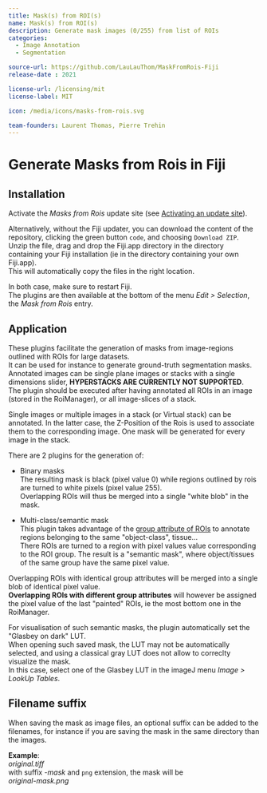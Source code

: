 ```yaml
---
title: Mask(s) from ROI(s)
name: Mask(s) from ROI(s)
description: Generate mask images (0/255) from list of ROIs
categories: 
  - Image Annotation
  - Segmentation

source-url: https://github.com/LauLauThom/MaskFromRois-Fiji
release-date : 2021

license-url: /licensing/mit
license-label: MIT

icon: /media/icons/masks-from-rois.svg

team-founders: Laurent Thomas, Pierre Trehin  
---
```


# Generate Masks from Rois in Fiji

## Installation
Activate the *Masks from Rois* update site (see [Activating an update site](https://imagej.net/update-sites/following)).  

Alternatively, without the Fiji updater, you can download the content of the repository, clicking the green button `code`, and choosing `Download ZIP`.  
Unzip the file, drag and drop the Fiji.app directory in the directory containing your Fiji installation (ie in the directory containing your own Fiji.app).  
This will automatically copy the files in the right location.  

In both case, make sure to restart Fiji.  
The plugins are then available at the bottom of the menu *Edit > Selection*, the  *Mask from Rois* entry.  


## Application
These plugins facilitate the generation of masks from image-regions outlined with ROIs for large datasets.  
It can be used for instance to generate ground-truth segmentation masks.  
Annotated images can be single plane images or stacks with a single dimensions slider, __HYPERSTACKS ARE CURRENTLY NOT SUPPORTED__.  
The plugin should be executed after having annotated all ROIs in an image (stored in the RoiManager), or all image-slices of a stack.   

Single images or multiple images in a stack (or Virtual stack) can be annotated. In the latter case, the Z-Position of the Rois is used to associate them to the corresponding image. One mask will be generated for every image in the stack.  

There are 2 plugins for the generation of: 

- Binary masks  
The resulting mask is black (pixel value 0) while regions outlined by rois are turned to white pixels (pixel value 255).  
Overlapping ROIs will thus be merged into a single "white blob" in the mask.  

- Multi-class/semantic mask  
This plugin takes advantage of the [group attribute of ROIs](https://f1000research.com/slides/9-183) to annotate regions belonging to the same "object-class", tissue...   
There ROIs are turned to a region with pixel values value corresponding to the ROI group. The result is a "semantic mask", where object/tissues of the same group have the same pixel value.  

Overlapping ROIs with identical group attributes will be merged into a single blob of identical pixel value.  
__Overlapping ROIs with different group attributes__ will however be assigned the pixel value of the last "painted" ROIs, ie the most bottom one in the RoiManager. 

For visualisation of such semantic masks, the plugin automatically set the "Glasbey on dark" LUT.  
When opening such saved mask, the LUT may not be automatically selected, and using a classical gray LUT does not allow to correclty visualize the mask.  
In this case, select one of the Glasbey LUT in the imageJ menu _Image > LookUp Tables_. 


## Filename suffix
When saving the mask as image files, an optional suffix can be added to the filenames, for instance if you are saving the mask in the same directory than the images.  

__Example__:  
_original.tiff_  
with suffix *-mask* and `png` extension, the mask will be    
_original-mask.png_
